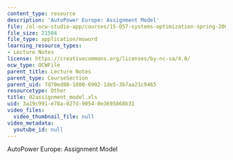 ```yaml
---
content_type: resource
description: 'AutoPower Europe: Assignment Model'
file: /ol-ocw-studio-app/courses/15-057-systems-optimization-spring-2003/3a19c991e78a027d90540e3695868b31_02assignment_model.xls
file_size: 21504
file_type: application/msword
learning_resource_types:
- Lecture Notes
license: https://creativecommons.org/licenses/by-nc-sa/4.0/
ocw_type: OCWFile
parent_title: Lecture Notes
parent_type: CourseSection
parent_uid: 7d70ed88-1800-6902-1de5-3b7aa21c9465
resourcetype: Other
title: 02assignment_model.xls
uid: 3a19c991-e78a-027d-9054-0e3695868b31
video_files:
  video_thumbnail_file: null
video_metadata:
  youtube_id: null
---
```

AutoPower Europe: Assignment Model
